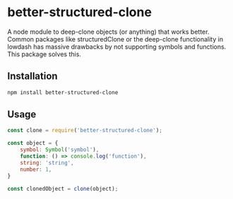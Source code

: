 # better-structured-clone
A node module to deep-clone objects (or anything) that works better.
Common packages like structuredClone or the deep-clone functionality in lowdash has massive drawbacks by not supporting symbols and functions. This package solves this.

## Installation
```bash
npm install better-structured-clone
```

## Usage
```javascript
const clone = require('better-structured-clone');

const object = {
	symbol: Symbol('symbol'),
	function: () => console.log('function'),
	string: 'string',
	number: 1,
}

const clonedObject = clone(object);
```